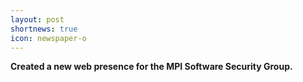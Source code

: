 ```yaml
---
layout: post
shortnews: true
icon: newspaper-o
---
```


**Created a new web presence for the MPI Software Security Group.**